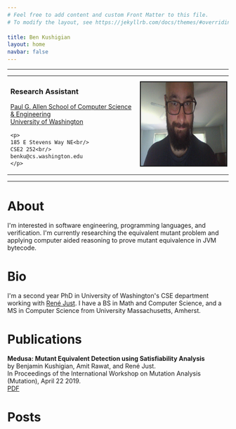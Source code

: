 ```yaml
---
# Feel free to add content and custom Front Matter to this file.
# To modify the layout, see https://jekyllrb.com/docs/themes/#overriding-theme-defaults

title: Ben Kushigian
layout: home
navbar: false
---
```


<hr size="2" noshade color="gray">
  <table width="100%" border="0px" cellpadding="5px" cellspacing="5px" pad="3px">
  <td style="text-align: left" border="0px">
    <h3> Research Assistant</h3>
    <p>
      <a href="https://www.cs.washington.edu/">Paul G. Allen School of Computer
      Science & Engineering<br/></a>
      <a href="http://www.washington.edu/">University of Washington</a>
    </p>

    <p>
    185 E Stevens Way NE<br/>
    CSE2 252<br/>
    benku@cs.washington.edu
    </p>
  </td>
  <td  border="0px">
    <img border="2px" src="/assets/img/me.jpg" height="190px">
  </td>
  </table>

<hr size="2" noshade color="gray">

# About
I'm interested in software engineering, programming languages, and verification.
I'm currently researching the equivalent mutant problem and applying computer
aided reasoning to prove mutant equivalence in JVM bytecode.

# Bio
I'm a second year PhD in University of Washington's CSE department working with
[René Just][rjust-site]. I have a BS in Math and Computer Science, and a MS in
Computer Science from University Massachusetts, Amherst.

# Publications

  <p> <b>Medusa: Mutant Equivalent Detection using Satisfiability
  Analysis</b><br/>
  by Benjamin Kushigian, Amit Rawat, and René Just.<br/>
  In Proceedings of the International Workshop on Mutation Analysis (Mutation), April 22 2019.<br/>
  <a href="/assets/files/medusa_icst_2019.pdf">PDF</a>
  </p>

# Posts

[rjust-site]:https://people.cs.umass.edu/~rjust/
